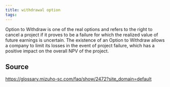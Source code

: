 ```yaml
---
title: withdrawal option
tags: 
---
```


Option to Withdraw is one of the real options and refers to the right to cancel a project if it proves to be a failure for which the realized value of future earnings is uncertain. The existence of an Option to Withdraw allows a company to limit its losses in the event of project failure, which has a positive impact on the overall NPV of the project.

## Source
https://glossary.mizuho-sc.com/faq/show/2472?site_domain=default